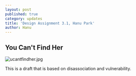 ```yaml
---
layout: post
published: true
category: updates
title: 'Design Assignment 3.1, Hanu Park'
author: Hanu
---
```

## You Can't Find Her

![ucantfindher.jpg]({{site.baseurl}}/assets/ucantfindher.jpg)

This is a draft that is based on disassociation and vulnerability.
